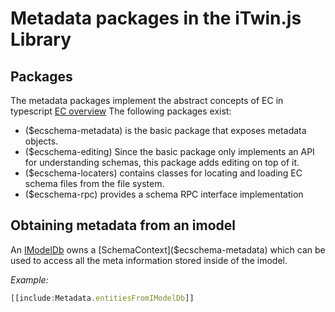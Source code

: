 # Metadata packages in the iTwin.js Library

## Packages

The metadata packages implement the abstract concepts of EC in typescript [EC overview](../../bis/ec/index.md)
The following packages exist:

- ($ecschema-metadata) is the basic package that exposes metadata objects.
- ($ecschema-editing) Since the basic package only implements an API for understanding schemas, this package adds editing on top of it.
- ($ecschema-locaters) contains classes for locating and loading EC schema files from the file system.
- ($ecschema-rpc) provides a schema RPC interface implementation

## Obtaining metadata from an imodel

An [IModelDb]($backend) owns a [SchemaContext]($ecschema-metadata) which can be used to access all the meta information stored inside of the imodel.

*Example:*

``` ts
[[include:Metadata.entitiesFromIModelDb]]
```
